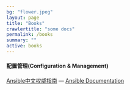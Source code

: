 ```yaml
---
bg: "flower.jpeg"
layout: page
title: "Books"
crawlertitle: "some docs"
permalink: /books
summary: ""
active: books
---
```


#### 配置管理(Configuration & Management)

 [Ansible中文权威指南](http://ansible-tran.readthedocs.io/en/latest/docs/intro_inventory.html)       —   [Ansible Documentation](https://docs.ansible.com/ansible/index.html)
